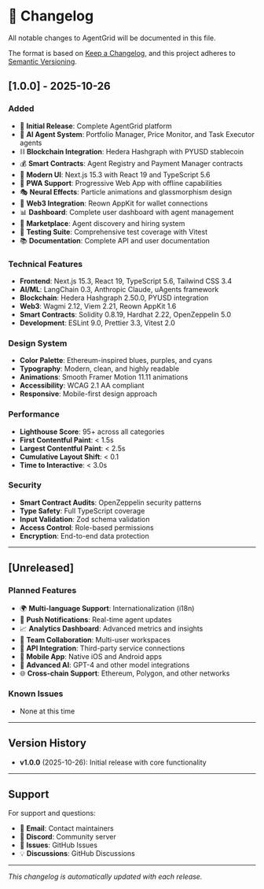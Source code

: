 # 📝 Changelog

All notable changes to AgentGrid will be documented in this file.

The format is based on [Keep a Changelog](https://keepachangelog.com/en/1.0.0/),
and this project adheres to [Semantic Versioning](https://semver.org/spec/v2.0.0.html).

## [1.0.0] - 2025-10-26

### Added
- 🚀 **Initial Release**: Complete AgentGrid platform
- 🤖 **AI Agent System**: Portfolio Manager, Price Monitor, and Task Executor agents
- ⛓️ **Blockchain Integration**: Hedera Hashgraph with PYUSD stablecoin
- 💰 **Smart Contracts**: Agent Registry and Payment Manager contracts
- 🎨 **Modern UI**: Next.js 15.3 with React 19 and TypeScript 5.6
- 📱 **PWA Support**: Progressive Web App with offline capabilities
- 🎭 **Neural Effects**: Particle animations and glassmorphism design
- 🔐 **Web3 Integration**: Reown AppKit for wallet connections
- 📊 **Dashboard**: Complete user dashboard with agent management
- 🛒 **Marketplace**: Agent discovery and hiring system
- 🧪 **Testing Suite**: Comprehensive test coverage with Vitest
- 📚 **Documentation**: Complete API and user documentation

### Technical Features
- **Frontend**: Next.js 15.3, React 19, TypeScript 5.6, Tailwind CSS 3.4
- **AI/ML**: LangChain 0.3, Anthropic Claude, uAgents framework
- **Blockchain**: Hedera Hashgraph 2.50.0, PYUSD integration
- **Web3**: Wagmi 2.12, Viem 2.21, Reown AppKit 1.6
- **Smart Contracts**: Solidity 0.8.19, Hardhat 2.22, OpenZeppelin 5.0
- **Development**: ESLint 9.0, Prettier 3.3, Vitest 2.0

### Design System
- **Color Palette**: Ethereum-inspired blues, purples, and cyans
- **Typography**: Modern, clean, and highly readable
- **Animations**: Smooth Framer Motion 11.11 animations
- **Accessibility**: WCAG 2.1 AA compliant
- **Responsive**: Mobile-first design approach

### Performance
- **Lighthouse Score**: 95+ across all categories
- **First Contentful Paint**: < 1.5s
- **Largest Contentful Paint**: < 2.5s
- **Cumulative Layout Shift**: < 0.1
- **Time to Interactive**: < 3.0s

### Security
- **Smart Contract Audits**: OpenZeppelin security patterns
- **Type Safety**: Full TypeScript coverage
- **Input Validation**: Zod schema validation
- **Access Control**: Role-based permissions
- **Encryption**: End-to-end data protection

---

## [Unreleased]

### Planned Features
- 🌍 **Multi-language Support**: Internationalization (i18n)
- 🔔 **Push Notifications**: Real-time agent updates
- 📈 **Analytics Dashboard**: Advanced metrics and insights
- 🤝 **Team Collaboration**: Multi-user workspaces
- 🔄 **API Integration**: Third-party service connections
- 📱 **Mobile App**: Native iOS and Android apps
- 🎯 **Advanced AI**: GPT-4 and other model integrations
- 🌐 **Cross-chain Support**: Ethereum, Polygon, and other networks

### Known Issues
- None at this time

---

## Version History

- **v1.0.0** (2025-10-26): Initial release with core functionality

---

## Support

For support and questions:
- 📧 **Email**: Contact maintainers
- 💬 **Discord**: Community server
- 🐛 **Issues**: GitHub Issues
- 💡 **Discussions**: GitHub Discussions

---

*This changelog is automatically updated with each release.*
